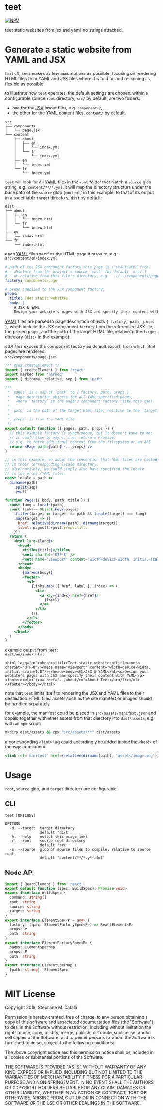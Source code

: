 # teet

[![NPM](https://nodei.co/npm/teet.png?compact=true)](https://nodei.co/npm/teet/)

teet static websites from jsx and yaml, no strings attached.

# Generate a static website from YAML and JSX

first off, `teet` makes as few assumptions as possible,
focusing on rendering HTML files from YAML and JSX files where it is told to,
and remaining as flexible as possible.

to illustrate how `teet` operates, the default settings are chosen.
within a configurable source `root` directory, `src/` by default,
are two folders:

- one for the [JSX]() layout files, e.g. `components/`,
- the other for the [YAML](https://yaml.org/) content files,
  `content/` by default.

```
src
├── components
│   └── page.jsx
└── content
    ├── about
    │   ├── en
    │   │   └── index.yml
    │   └── fr
    │       └── index.yml
    ├── en
    │   └── index.yml
    └── fr
        └── index.yml
```

`teet` will look for all [YAML](https://yaml.org/) files in the `root` folder
that match a `source` glob string, e.g. `content/**/*.yml`.
it will map the directory structure under the base path of the `source` glob
(`content/` in this example)
to that of its output in a specifiable `target` directory, `dist` by default:

```
dist
├── about
│   ├── en
│   │   └── index.html
│   └── fr
│       └── index.html
├── en
│   └── index.html
└── fr
    └── index.html
```

each [YAML](https://yaml.org/) file specifies the HTML page it maps to, e.g.:\
`src/content/en/index.yml`

```yaml
# path of the JSX component factory this page is instantiated from.
# - absolute from the project's source `root` (by default `src/`)
# - or relative from this file's directory, e.g. `../../components/page`
factory: components/page

# props supplied to the JSX component factory.
props:
  title: Teet static websites
  body: |
    # JSX & YAML
    Design your website's pages with JSX and specify their content with YAML
```

[YAML](https://yaml.org/) files are parsed to page description objects
`{ factory, path, props }`,
which include the JSX component `factory` from the referenced JSX file,
the parsed `props`, and the `path` of the target HTML file,
relative to the `target` directory (`dist/` in this example).

JSX files expose the component factory as default export,
from which html pages are rendered:\
`src/components/page.jsx`:

```jsx
/** @jsx createElement */
import { createElement } from 'react'
import marked from 'marked'
import { dirname, relative, sep } from 'path'

/**
 * `pages` is a map of `path` to { factory, path, props }
 *   page description objects for all YAML-specified pages,
 *   where `factory` is the page's component factory (like this one).
 *
 * `path` is the path of the target html file, relative to the `target` folder.
 *
 * `props` is from the YAML file
 */
export default function ({ pages, path, props }) {
  // this example factory is synchronous, but it doesn't have to be:
  // it could also be async, i.e. return a Promise,
  // e.g. to fetch additional content from the filesystem or an API
  return <Page path={path} {...props} />
}

// in this example, we adopt the convention that html files are hosted
// in their corresponding locale directory.
// alternatively, we could simply also have specified the locale
// in the props (YAML file).
const locale = path =>
  dirname(path)
    .split(sep)
    .pop()

function Page ({ body, path, title }) {
  const lang = locale(path)
  const links = Object.keys(pages)
    .filter(target => target !== path && locale(target) === lang)
    .map(target => ({
      href: relative(dirname(path), dirname(target)),
      label: pages[target].props.title
    }))
  return (
    <html lang={lang}>
      <head>
        <title>{title}</title>
        <meta charSet='UTF-8' />
        <meta name='viewport' content='width=device-width, initial-scale=1.0' />
      </head>
      <body>
        {marked(body)}
        <footer>
          <ul>
            {links.map(({ href, label }, index) => (
              <li>
                <a key={index} href={href}>
                  {label}
                </a>
              </li>
            ))}
          </ul>
        </footer>
      </body>
    </html>
  )
}
```

example output from `teet`:\
`dist/en/index.html`

```
<html lang="en"><head><title>Teet static websites</title><meta charSet="UTF-8"/><meta name="viewport" content="width=device-width, initial-scale=1.0"/></head><body><h1>JSX & YAML</h1><p>Design your website's pages with JSX and specify their content with YAML</p><footer><ul><li><a href="../about/en">About Teet</a></li></ul></footer></body></html>
```

note that `teet` limits itself to rendering the JSX and YAML files
to their destination HTML files.
assets such as the site manifest or images should be handled separately.

for example, the manifest could be placed in `src/assets/manifest.json`
and copied together with other assets from that directory into `dist/assets`,
e.g. with an `npm` script:

```bash
mkdirp dist/assets && cpx "src/assets/**" dist/assets
```

a corresponding `<link>` tag could accordingly be added inside the `<head>`
of the `Page` component:

```jsx
<link rel='manifest' href={relative(dirname(path), 'assets/image.png')} />
```

# Usage

`root`, `source` glob, and `target` directory are configurable.

## CLI

```
teet [OPTIONS]

OPTIONS
  -d, --target  target directory
                default 'dist'
  -h, --help    output this usage text
  -r, --root    source root directory
                default 'src'
  -s, --source  glob of source files to compile, relative to source root
                default 'content/**/*.y*(a)ml'
```

## Node API

```ts
import { ReactElement } from 'react'
export default function (spec: BuildSpec): Promise<void>
export interface BuildSpec {
  command: string[]
  root: string
  source: string
  target: string
}
export interface ElementSpec<P = any> {
  factory: (spec: ElementFactorySpec<P>) => ReactElement<P>
  props: P
  path: string
}
export interface ElementFactorySpec<P> {
  pages: ElementSpecMap
  props: P
  path: string
}
export interface ElementSpecMap {
  [path: string]: ElementSpec
}
```

# MIT License

Copyright 2019, Stephane M. Catala

Permission is hereby granted, free of charge, to any person obtaining a copy of this software and associated documentation files (the "Software"), to deal in the Software without restriction, including without limitation the rights to use, copy, modify, merge, publish, distribute, sublicense, and/or sell copies of the Software, and to permit persons to whom the Software is furnished to do so, subject to the following conditions:

The above copyright notice and this permission notice shall be included in all copies or substantial portions of the Software.

THE SOFTWARE IS PROVIDED "AS IS", WITHOUT WARRANTY OF ANY KIND, EXPRESS OR IMPLIED, INCLUDING BUT NOT LIMITED TO THE WARRANTIES OF MERCHANTABILITY, FITNESS FOR A PARTICULAR PURPOSE AND NONINFRINGEMENT. IN NO EVENT SHALL THE AUTHORS OR COPYRIGHT HOLDERS BE LIABLE FOR ANY CLAIM, DAMAGES OR OTHER LIABILITY, WHETHER IN AN ACTION OF CONTRACT, TORT OR OTHERWISE, ARISING FROM, OUT OF OR IN CONNECTION WITH THE SOFTWARE OR THE USE OR OTHER DEALINGS IN THE SOFTWARE.
